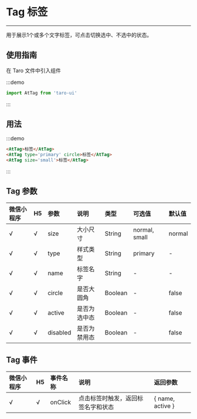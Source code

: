 # Tag 标签

---

用于展示1个或多个文字标签，可点击切换选中、不选中的状态。

## 使用指南

在 Taro 文件中引入组件

:::demo
```js
import AtTag from 'taro-ui'
```
:::

## 用法

:::demo
```html
<AtTag>标签</AtTag>
<AtTag type='primary' circle>标签</AtTag>
<AtTag size='small'>标签</AtTag>
```
:::

## Tag 参数

| 微信小程序 | H5 | 参数     | 说明         | 类型    | 可选值        | 默认值 |
|:-----------|:---|:---------|:-------------|:--------|:--------------|:-------|
| √          | √  | size     | 大小尺寸     | String  | normal, small | normal |
| √          | √  | type     | 样式类型     | String  | primary       | -      |
| √          | √  | name     | 标签名字     | String  | -             | -      |
| √          | √  | circle   | 是否大圆角   | Boolean | -             | false  |
| √          | √  | active   | 是否为选中态 | Boolean | -             | false  |
| √          | √  | disabled | 是否为禁用态 | Boolean | -             | false  |

## Tag 事件

| 微信小程序 | H5 | 事件名称 | 说明                               | 返回参数         |
|:-----------|:---|:---------|:-----------------------------------|:-----------------|
| √          | √  | onClick  | 点击标签时触发，返回标签名字和状态 | { name, active } |